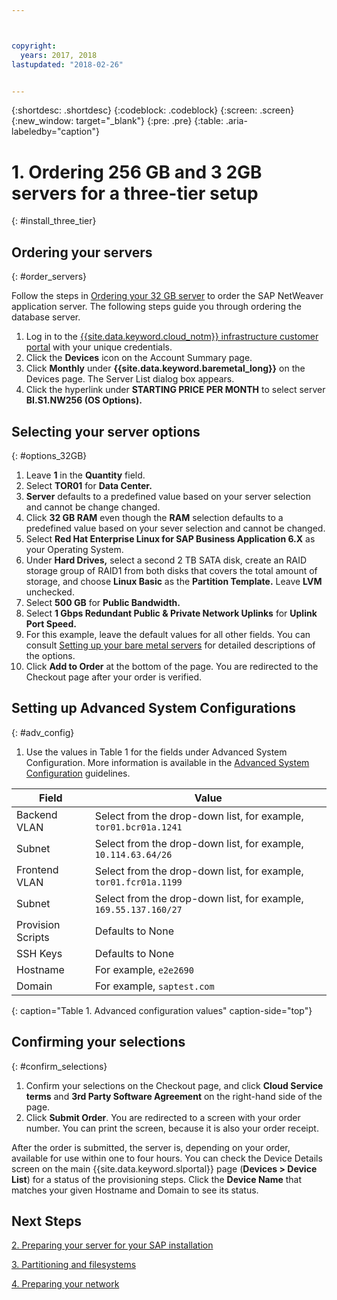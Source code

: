 ```yaml
---



copyright:
  years: 2017, 2018
lastupdated: "2018-02-26"


---
```


{:shortdesc: .shortdesc}
{:codeblock: .codeblock}
{:screen: .screen}
{:new_window: target="_blank"}
{:pre: .pre}
{:table: .aria-labeledby="caption"}

# 1. Ordering  256 GB and 3 2GB servers for a three-tier setup
{: #install_three_tier}

## Ordering your servers
{: #order_servers}

Follow the steps in [Ordering your 32 GB server](/docs/infrastructure/sap-netweaver-rhel-qrg/rhel-set-up-infrastructure-32GB.html#order_32GB) to order the SAP NetWeaver application server. The following steps guide you through ordering the database server.

1. Log in to the [{{site.data.keyword.cloud_notm}} infrastructure customer portal](https://control.softlayer.com) with your unique credentials.
2. Click the **Devices** icon on the Account Summary page.
3. Click **Monthly** under **{{site.data.keyword.baremetal_long}}** on the Devices page. The Server List dialog box appears.
4. Click the hyperlink under **STARTING PRICE PER MONTH** to select server **BI.S1.NW256 (OS Options).**

## Selecting your server options
{: #options_32GB}

1. Leave **1** in the **Quantity** field.
2. Select **TOR01** for **Data Center.**
3. **Server** defaults to a predefined value based on your server selection and cannot be change changed.
4. Click **32 GB RAM** even though the **RAM** selection defaults to a predefined value based on your sever selection and cannot be changed.
5. Select **Red Hat Enterprise Linux for SAP Business Application 6.X** as your Operating System.
6. Under **Hard Drives,** select a second 2 TB SATA disk, create an RAID storage group of RAID1 from both disks that covers the total amount of storage, and choose **Linux Basic** as the **Partition Template.** Leave **LVM** unchecked.
7. Select **500 GB** for **Public Bandwidth.**
8. Select **1 Gbps Redundant Public & Private Network Uplinks** for **Uplink Port Speed.**
9. For this example, leave the default values for all other fields. You can consult [Setting up your bare metal servers](https://console.bluemix.net/docs/bare-metal/configuring.html#setting-up-your-bare-metal-servers) for detailed descriptions of the options.
10.	Click **Add to Order** at the bottom of the page. You are redirected to the Checkout page after your order is verified.

## Setting up Advanced System Configurations
{: #adv_config}

1. Use the values in Table 1 for the fields under Advanced System Configuration. More information is available in the [Advanced System Configuration](https://console.bluemix.net/docs/bare-metal/configuring.html#advanced-system-configuration) guidelines.

|              Field               |      Value                                                           |
| -------------------------------- | -------------------------------------------------------------------- |
|Backend VLAN                      | Select from the drop-down list, for example, `tor01.bcr01a.1241`     |
|Subnet                            | Select from the drop-down list, for example, `10.114.63.64/26`       |
|Frontend VLAN                     | Select from the drop-down list, for example, `tor01.fcr01a.1199`     |
|Subnet                            | Select from the drop-down list, for example, `169.55.137.160/27`     |
|Provision Scripts                 | Defaults to None                                                     |
|SSH Keys                          | Defaults to None                                                     |
|Hostname                          | For example, `e2e2690`                                               |
|Domain                            | For example, `saptest.com`                                           |
{: caption="Table 1. Advanced configuration values" caption-side="top"}  

## Confirming your selections
{: #confirm_selections}

1. Confirm your selections on the Checkout page, and click **Cloud Service terms** and **3rd Party Software Agreement** on the right-hand side of the page.
2. Click **Submit Order**. You are redirected to a screen with your order number. You can print the screen, because it is also your order receipt.

After the order is submitted, the server is, depending on your order, available for use within one to four hours. You can check the Device Details screen on the main {{site.data.keyword.slportal}} page (**Devices > Device List**) for a status of the provisioning steps. Click the **Device Name** that matches your given Hostname and Domain to see its status.

## Next Steps

  [2. Preparing your server for your SAP installation](/docs/infrastructure/sap-netweaver-rhel-qrg/rhel-prepare-server-256GB.html)
  
  [3. Partitioning and filesystems](/docs/infrastructure/sap-netweaver-rhel-qrg/rhel-partition-256GB.html)
  
  [4. Preparing your network](/docs/infrastructure/sap-netweaver-rhel-qrg/rhel-prepare-network.html#network)
